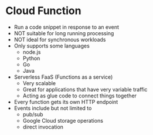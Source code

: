 # Cloud Function
- Run a code snippet in response to an event
- NOT suitable for long running processing 
- NOT ideal for synchronous workloads
- Only supports some languages
    - node.js
    - Python
    - Go
    - Java
- Serverless FaaS (Functions as a service)
    - Very scalable
    - Great for applications that have very variable traffic
    - Acting as glue code to connect things together
- Every function gets its own HTTP endpoint
- Events include but not limited to
    - pub/sub
    - Google Cloud storage operations
    - direct invocation
